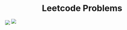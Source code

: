 <h1 align="center">Leetcode Problems</h1>
<img align="center"  src="https://assets.leetcode.com/static_assets/marketing/2024-50.gif">
<img src="https://media.licdn.com/dms/image/v2/C4E1BAQGauK73E2uUUA/company-background_10000/company-background_10000/0/1584075418610?e=2147483647&v=beta&t=LXbbj21jqBo8tggiz7YXIX7mZi0eslgE2Pj_Ev7AS6g">

